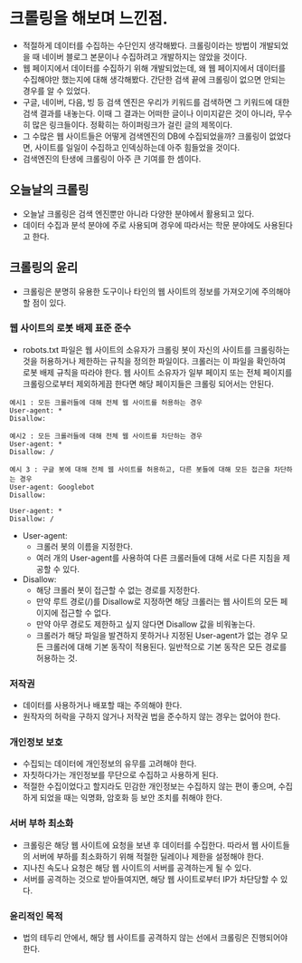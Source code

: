 # 크롤링을 해보며 느낀점.

- 적절하게 데이터를 수집하는 수단인지 생각해봤다. 크롤링이라는 방법이 개발되었을 때 네이버 블로그 본문이나 수집하려고 개발하지는 않았을 것이다. 
- 웹 페이지에서 데이터를 수집하기 위해 개발되었는데, 왜 웹 페이지에서 데이터를 수집해야만 했는지에 대해 생각해봤다. 간단한 검색 끝에 크롤링이 없으면 안되는 경우를 알 수 있었다.
- 구글, 네이버, 다음, 빙 등 검색 엔진은 우리가 키워드를 검색하면 그 키워드에 대한 검색 결과를 내놓는다. 이때 그 결과는 어떠한 글이나 이미지같은 것이 아니라, 무수히 많은 링크들이다. 정확히는 하이퍼링크가 걸린 글의 제목이다.
- 그 수많은 웹 사이트들은 어떻게 검색엔진의 DB에 수집되었을까? 크롤링이 없었다면, 사이트를 일일이 수집하고 인덱싱하는데 아주 힘들었을 것이다.
- 검색엔진의 탄생에 크롤링이 아주 큰 기여를 한 셈이다.

## 오늘날의 크롤링
- 오늘날 크롤링은 검색 엔진뿐만 아니라 다양한 분야에서 활용되고 있다. 
- 데이터 수집과 분석 분야에 주로 사용되며 경우에 따라서는 학문 분야에도 사용된다고 한다.

## 크롤링의 윤리
- 크롤링은 분명히 유용한 도구이나 타인의 웹 사이트의 정보를 가져오기에 주의해야 할 점이 있다.

### 웹 사이트의 로봇 배제 표준 준수
- robots.txt 파일은 웹 사이트의 소유자가 크롤링 봇이 자신의 사이트를 크롤링하는 것을 허용하거나 제한하는 규칙을 정의한 파일이다. 크롤러는 이 파일을 확인하여 로봇 배제 규칙을 따라야 한다. 웹 사이트 소유자가 일부 페이지 또는 전체 페이지를 크롤링으로부터 제외하게끔 한다면 해당 페이지들은 크롤링 되어서는 안된다.
```
예시1 : 모든 크롤러들에 대해 전체 웹 사이트를 허용하는 경우
User-agent: *
Disallow:

예시2 : 모든 크롤러들에 대해 전체 웹 사이트를 차단하는 경우
User-agent: *
Disallow: /

예시 3 : 구글 봇에 대해 전체 웹 사이트를 허용하고, 다른 봇들에 대해 모든 접근을 차단하는 경우
User-agent: Googlebot
Disallow:

User-agent: *
Disallow: /
```
- User-agent: 
  - 크롤러 봇의 이름을 지정한다. 
  - 여러 개의 User-agent를 사용하여 다른 크롤러들에 대해 서로 다른 지침을 제공할 수 있다.
- Disallow: 
  - 해당 크롤러 봇이 접근할 수 없는 경로를 지정한다. 
  - 만약 루트 경로(/)를 Disallow로 지정하면 해당 크롤러는 웹 사이트의 모든 페이지에 접근할 수 없다. 
  - 만약 아무 경로도 제한하고 싶지 않다면 Disallow 값을 비워놓는다. 
  - 크롤러가 해당 파일을 발견하지 못하거나 지정된 User-agent가 없는 경우 모든 크롤러에 대해 기본 동작이 적용된다. 일반적으로 기본 동작은 모든 경로를 허용하는 것.

### 저작권
- 데이터를 사용하거나 배포할 때는 주의해야 한다. 
- 원작자의 허락을 구하지 않거나 저작권 법을 준수하지 않는 경우는 없어야 한다.

### 개인정보 보호
- 수집되는 데이터에 개인정보의 유무를 고려해야 한다. 
- 자칫하다가는 개인정보를 무단으로 수집하고 사용하게 된다. 
- 적절한 수집이었다고 할지라도 민감한 개인정보는 수집하지 않는 편이 좋으며, 수집하게 되었을 때는 익명화, 암호화 등 보안 조치를 취해야 한다.

### 서버 부하 최소화
- 크롤링은 해당 웹 사이트에 요청을 보낸 후 데이터를 수집한다. 따라서 웹 사이트들의 서버에 부하를 최소화하기 위해 적절한 딜레이나 제한을 설정해야 한다.
- 지나친 속도나 요청은 해당 웹 사이트의 서버를 공격하는게 될 수 있다.
- 서버를 공격하는 것으로 받아들여지면, 해당 웹 사이트로부터 IP가 차단당할 수 있다.


### 윤리적인 목적
- 법의 테두리 안에서, 해당 웹 사이트를 공격하지 않는 선에서 크롤링은 진행되어야 한다. 
